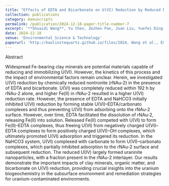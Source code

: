 ```yaml
---
title: "Effects of EDTA and Bicarbonate on U(VI) Reduction by Reduced Nontronite"
collection: publications
category: manuscripts
permalink: /publication/2024-12-18-paper-title-number-7
excerpt: '**Shuaidi Wang**, Yu Chen, Zezhen Pan, Juan Liu, Yuefei Ding, Yuheng Wang, Dong Liu, Songlin Wu, Dafu Hu, Runjie Li, Qingyin Xia, Limin Zhang, and Hailiang Dong'
date: 2024-12-18
venue: 'Environmental Science & Technology'
paperurl: 'http://kaolinitequartz.github.io/files/2024, Wang et al., EST.pdf'
---
```

Abstract

Widespread Fe-bearing clay minerals are potential materials capable of reducing and immobilizing U(VI). However, the kinetics of this process and the impact of environmental factors remain unclear. Herein, we investigated U(VI) reduction by chemically reduced nontronite (rNAu-2) in the presence of EDTA and bicarbonate. U(VI) was completely reduced within 192 h by rNAu-2 alone, and higher Fe(II) in rNAu-2 resulted in a higher U(VI) reduction rate. However, the presence of EDTA and NaHCO3 initially inhibited U(VI) reduction by forming stable U(VI)–EDTA/carbonato complexes and thus preventing U(VI) from adsorbing onto the rNAu-2 surface. However, over time, EDTA facilitated the dissolution of rNAu-2, releasing Fe(II) into solution. Released Fe(II) competed with U(VI) to form Fe(II)–EDTA complexes, thus freeing U(VI) from negatively charged U(VI)–EDTA complexes to form positively charged U(VI)–OH complexes, which ultimately promoted U(VI) adsorption and triggered its reduction. In the NaHCO3 system, U(VI) complexed with carbonate to form U(VI)–carbonato complexes, which partially inhibited adsorption to the rNAu-2 surface and subsequent reduction. The reduced U(IV) largely formed uraninite nanoparticles, with a fraction present in the rNAu-2 interlayer. Our results demonstrate the important impacts of clay minerals, organic matter, and bicarbonate on U(VI) reduction, providing crucial insights into the uranium biogeochemistry in the subsurface environment and remediation strategies for uranium-contaminated environments.















